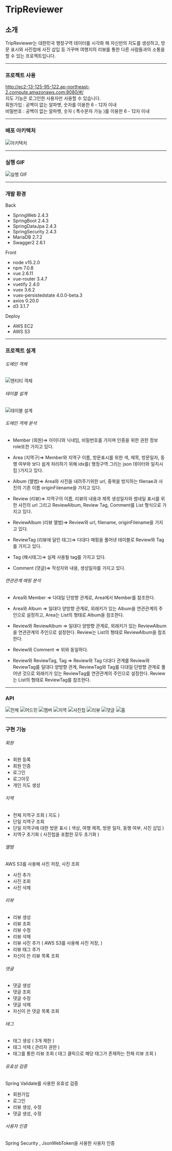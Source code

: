 # TripReviewer
## 소개
TripReviewer는 대한민국 행정구역 데이터를 시각화 해 
자신만의 지도를 생성하고, 방문 표시와 사진첩에 사진 삽입 등
가꾸며 여행지의 리뷰를 통한 다른 사람들과의 소통을 할 수 있는
프로젝트입니다. 

---
### 프로젝트 사용
<a> http://ec2-13-125-95-122.ap-northeast-2.compute.amazonaws.com:8080/#/ </a> <br>
지도 기능은 로그인한 사용자만 사용할 수 있습니다.<br>
회원가입 : 공백이 없는 알파벳, 숫자를 이용한 6 - 12자 이내<br>
비밀번호 : 공백이 없는 알파벳, 숫자 ( 특수문자 가능 )를 이용한 6 - 12자 이내

---
### 배포 아키텍처
![아키텍처](https://user-images.githubusercontent.com/66605925/110914846-43a34180-835a-11eb-8b48-dba8297c9933.PNG)

---
### 실행 GIF
![실행 GIF](https://user-images.githubusercontent.com/66605925/110914755-21a9bf00-835a-11eb-8776-6cccc1543a5c.gif)

---
### 개발 환경
Back
+ SpringWeb 2.4.3
+ SpringBoot 2.4.3
+ SpringDataJpa 2.4.3
+ SpringSecurity 2.4.3
+ MariaDB 2.7.2
+ Swagger2 2.6.1

Front
+ node v15.2.0
+ npm 7.0.8
+ vue 2.6.11
+ vue-router 3.4.7
+ vuetify 2.4.0
+ vuex 3.6.2
+ vuex-persistedstate 4.0.0-beta.3
+ axios 0.20.0
+ d3 3.1.7

Deploy
+ AWS EC2
+ AWS S3

---
### 프로젝트 설계
###### 도메인 객체
![엔티티 객체](https://user-images.githubusercontent.com/66605925/110919736-ee6a2e80-835f-11eb-8233-06d6a896db74.PNG)

###### 테이블 설계
![테이블 설계](https://user-images.githubusercontent.com/66605925/110919758-f4f8a600-835f-11eb-9814-1fa46361b3cc.PNG)
###### 도메인 객체 분석
- Member (회원)⇒ 아이디와 닉네임, 비밀번호를 가지며 인증을 위한 권한 정보 role또한 가지고 있다.

- Area (지역구)⇒ Member와 지역구 이름, 방문표시를 위한 색, 제목, 방문일자, 동행 여부와 보다 쉽게 처리하기 위해 idx를( 행정구역 그리는 json 데이터와 일치시킴 )가지고 있다.

- Album (앨범)⇒ Area와 사진을 내려주기위한 url, 중복을 방지하는 filenae과 사진의 기존 이름 originFilename을 가지고 있다.

- Review (리뷰)⇒ 지역구의 이름, 리뷰의 내용과 제목 생성일자와 썸네일 표시를 위한 사진의 url 그리고 ReviewAlbum, Review Tag, Comment를 List 형식으로 가지고 있다.

- ReviewAlbum (리뷰 앨범)⇒ Review와 url, filename, originFilename을 가지고 있다.

- ReviewTag (리뷰에 달린 태그)⇒ 다대다 매핑을 풀어낸 테이블로 Review와 Tag를 가지고 있다.

- Tag (해시태그)⇒ 실제 사용될 tag를 가지고 있다.

- Comment (댓글)⇒ 작성자와 내용, 생성일자를 가지고 있다.

###### 연관관계 매핑 분석
- Area와 Member ⇒ 다대일 단방향 관계로, Area에서 Member를
 참조한다.<br>

- Area와 Album ⇒ 일대다 양방향 관계로, 외래키가 있는 Album을 
연관관계의 주인으로 설정하고, Area는 List의 형태로 Album을 참조한다.<br>

- Review와 ReviewAlbum ⇒ 일대다 양방향 관계로, 외래키가 있는 
ReviewAlbum을 연관관계의 주인으로 설정한다. Review는 List의 형태로 ReviewAlbum을 참조한다.<br>

- Review와 Comment ⇒ 위와 동일하다.<br>

- Review와 ReviewTag, Tag ⇒ Review와 Tag 다대다 관계를 
Review와 ReviewTag를 일대다 양방향 관계,
ReviewTag와 Tag를 다대일 단방향 관계로 풀어낸 것으로
외래키가 있는 ReviewTag를 연관관계의 주인으로 설정한다. Review는 List의 형태로 ReviewTag를 참조한다.

---
### API
![전체](https://user-images.githubusercontent.com/66605925/110917180-f83e6280-835c-11eb-945f-42ab8e144502.PNG)
![어드민](https://user-images.githubusercontent.com/66605925/110917274-1015e680-835d-11eb-9a04-f8ce571c7875.PNG)
![멤버](https://user-images.githubusercontent.com/66605925/110917287-16a45e00-835d-11eb-85b2-59a9ed2cb37e.PNG)
![지역](https://user-images.githubusercontent.com/66605925/110917295-1a37e500-835d-11eb-8160-c554f4e069fa.PNG)
![사진첩](https://user-images.githubusercontent.com/66605925/110917306-1e640280-835d-11eb-93fd-2590938534d5.PNG)
![리뷰](https://user-images.githubusercontent.com/66605925/110917318-215ef300-835d-11eb-8899-0637e769447c.PNG)
![댓글](https://user-images.githubusercontent.com/66605925/110917328-2459e380-835d-11eb-86c2-317ddfdb1e32.PNG)
![홈](https://user-images.githubusercontent.com/66605925/110917360-2b80f180-835d-11eb-91d4-da4eb1fbac94.PNG)

---
### 구현 기능
###### 회원
+ 회원 등록
+ 회원 인증
+ 로그인
+ 로그아웃
+ 개인 지도 생성

###### 지역
+ 전체 지역구 조회 ( 지도 )
+ 단일 지역구 조회
+ 단일 지역구에 대한 방문 표시 ( 색상, 여행 제목, 방문 일자, 동행 여부, 사진 삽입 )
+ 지역구 초기화 ( 사진첩을 포함한 모두 초기화 )

###### 앨범 
AWS S3를 사용해 사진 저장, 사진 조회
+ 사진 추가
+ 사진 조회
+ 사진 삭제

###### 리뷰
+ 리뷰 생성
+ 리뷰 조회
+ 리뷰 수정
+ 리뷰 삭제
+ 리뷰 사진 추가 ( AWS S3를 사용해 사진 저장,  )
+ 리뷰 태그 추가
+ 자신이 쓴 리뷰 목록 조회

###### 댓글
+ 댓글 생성
+ 댓글 조회
+ 댓글 수정
+ 댓글 삭제
+ 자신이 쓴 댓글 목록 조회

###### 태그
+ 태그 생성 ( 3개 제한 )
+ 태그 삭제 ( 관리자 권한 )
+ 태그를 통한 리뷰 조회 ( 태그 클릭으로 해당 태그가 존재하는 전체 리뷰 조회 )

###### 유효성 검증
Spring Validate를 사용한 유효성 검증
+ 회원가입
+ 로그인
+ 리뷰 생성, 수정
+ 댓글 생성, 수정

###### 사용자 인증
Spring Security , JsonWebToken을 사용한 사용자 인증
